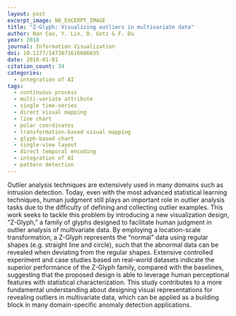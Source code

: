 ```yaml
---
layout: post
excerpt_image: NO_EXCERPT_IMAGE
title: "Z-Glyph: Visualizing outliers in multivariate data"
author: Nan Cao, Y. Lin, D. Gotz & F. Du
year: 2018
journal: Information Visualization
doi: 10.1177/1473871616686635
date: 2018-01-01
citation_count: 34
categories:
  - integration of AI
tags:
  - continuous process
  - multi-variate attribute
  - single time-series
  - direct visual mapping
  - line chart
  - polar coordinates
  - transformation-based visual mapping
  - glyph-based chart
  - single-view layout
  - direct temporal encoding
  - integration of AI
  - pattern detection
---
```

Outlier analysis techniques are extensively used in many domains such as intrusion detection. Today, even with the most advanced statistical learning techniques, human judgment still plays an important role in outlier analysis tasks due to the difficulty of defining and collecting outlier examples. This work seeks to tackle this problem by introducing a new visualization design, “Z-Glyph,” a family of glyphs designed to facilitate human judgment in outlier analysis of multivariate data. By employing a location-scale transformation, a Z-Glyph represents the “normal” data using regular shapes (e.g. straight line and circle), such that the abnormal data can be revealed when deviating from the regular shapes. Extensive controlled experiment and case studies based on real-world datasets indicate the superior performance of the Z-Glyph family, compared with the baselines, suggesting that the proposed design is able to leverage human perceptional features with statistical characterization. This study contributes to a more fundamental understanding about designing visual representations for revealing outliers in multivariate data, which can be applied as a building block in many domain-specific anomaly detection applications.
